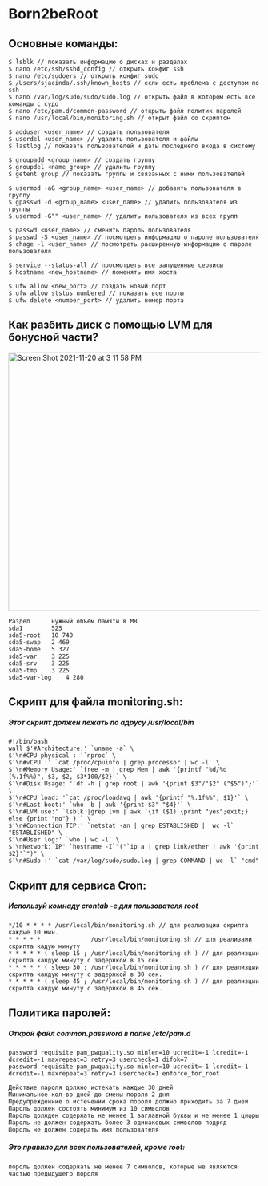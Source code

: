 # Born2beRoot


## Основные команды:
	$ lsblk // показать информацию о дисках и разделах
	$ nano /etc/ssh/sshd_config // открыть конфиг ssh
	$ nano /etc/sudoers // открыть конфиг sudo
	$ /Users/sjacinda/.ssh/known_hosts // если есть проблема с доступом по ssh
	$ nano /var/log/sudo/sudo/sudo.log // открыть файл в котором есть все команды с судо
	$ nano /etc/pam.d/common-password // открыть файл политик паролей
	$ nano /usr/local/bin/monitoring.sh // открыт файл со скриптом
 	
	$ adduser <user_name> // создать пользователя
	$ userdel <user_name> // удалить пользователя и файлы
	$ lastlog // показать пользователей и даты последнего входа в систему
	
	$ groupadd <group_name> // создать группу
	$ groupdel <name_group> // удалить группу
	$ getent group // показать группы и связанных с ними пользователей
	
	$ usermod -aG <group_name> <user_name> // добавить пользователя в группу
	$ gpasswd -d <group_name> <user_name> // удалить пользователя из группы
	$ usermod -G"" <user_name> // удалить пользователя из всех групп
	
	$ passwd <user_name> // сменить пароль пользователя
	$ passwd -S <user_name> // посмотреть информацию о пароле пользователя
	$ chage -l <user_name> // посмотреть расширенную информацию о пароле пользователя
		
	$ service --status-all // просмотреть все запущенные сервисы
	$ hostname <new_hostname> // поменять имя хоста
	
	$ ufw allow <new_port> // создать новый порт
	$ ufw allow ststus numbered // показать все порты
	$ ufw delete <number_port> // удалить номер порта


## Как разбить диск с помощью LVM для бонусной части?
<img width="516" alt="Screen Shot 2021-11-20 at 3 11 58 PM" src="https://user-images.githubusercontent.com/90088815/142725850-577d1bf9-2348-46f1-b8f3-8cbdf7303f34.png">

	Раздел		нужный объём памяти в MB
	sda1		525
	sda5-root	10 740
	sda5-swap	2 469
	sda5-home	5 327
	sda5-var	3 225
	sda5-srv	3 225
	sda5-tmp	3 225
	sda5-var-log	4 280
	
	
## Скрипт для файла monitoring.sh:
##### Этот скрипт должен лежать по адрусу /usr/local/bin
	#!/bin/bash
	wall $'#Architecture:' `uname -a` \
	$'\n#CPU physical : '`nproc` \
	$'\n#vCPU :' `cat /proc/cpuinfo | grep processor | wc -l` \
	$'\n#Memory Usage:' `free -m | grep Mem | awk '{printf "%d/%d (%.1f%%)", $3, $2, $3*100/$2}'` \
	$'\n#Disk Usage: '`df -h | grep root | awk '{print $3"/"$2" ("$5")"}'` \
	$'\n#CPU load: '`cat /proc/loadavg | awk '{printf "%.1f%%", $1}'` \
	$'\n#Last boot:' `who -b | awk '{print $3" "$4}'` \
	$'\n#LVM use:' `lsblk |grep lvm | awk '{if ($1) {print "yes";exit;} else {print "no"} }'` \
	$'\n#Connection TCP:' `netstat -an | grep ESTABLISHED |  wc -l` "ESTABLISHED" \
	$'\n#User log:' `who | wc -l` \
	$'\nNetwork: IP' `hostname -I`"("`ip a | grep link/ether | awk '{print $2}'`")" \
	$'\n#Sudo :' `cat /var/log/sudo/sudo.log | grep COMMAND | wc -l` "cmd"


## Скрипт для сервиса Cron:
##### Используй комнаду crontab -e для пользователя root
	*/10 * * * * /usr/local/bin/monitoring.sh // для реализации скрипта каждые 10 мин.
	* * * * *              /usr/local/bin/monitoring.sh // для реализаии скрипта кадую минуту
	* * * * * ( sleep 15 ; /usr/local/bin/monitoring.sh ) // для реализции скрипта каждую минуту с задержкой в 15 сек.
	* * * * * ( sleep 30 ; /usr/local/bin/monitoring.sh ) // для реализции скрипта каждую минуту с задержкой в 30 сек.
	* * * * * ( sleep 45 ; /usr/local/bin/monitoring.sh ) // для реализции скрипта каждую минуту с задержкой в 45 сек.
	
	
## Политика паролей:
#####  Открой файл common.password в папке /etc/pam.d
	
	password requisite pam_pwquality.so minlen=10 ucredit=-1 lcredit=-1 dcredit=-1 maxrepeat=3 retry=3 usercheck=1 difok=7
	password requisite pam_pwquality.so minlen=10 ucredit=-1 lcredit=-1 dcredit=-1 maxrepeat=3 retry=3 usercheck=1 enforce_for_root
	
	Действие пароля должно истекать каждые 30 дней
	Минимальное кол-во дней до смены пороля 2 дня
	Предупреждениие о истечении срока пороля должно приходить за 7 дней
	Пароль должен состоять минимум из 10 символов
	Пароль должден содержать не менее 1 заглавной буквы и не менее 1 цифры
	Пароль не должен содержать более 3 одинаковых символов подряд
	Пороль не должен содерать имя пользователя
	
##### Это правило для всех пользователей, кроме root:
	пороль должен содержать не менее 7 символов, которые не являются частью предыдущего пороля
